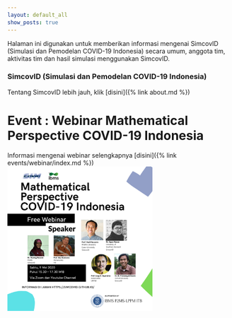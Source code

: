 ```yaml
---
layout: default_all
show_posts: true
---
```



Halaman ini digunakan untuk memberikan informasi mengenai SimcovID (Simulasi dan Pemodelan COVID-19 Indonesia) secara umum, anggota tim, aktivitas tim dan hasil simulasi menggunakan SimcovID. 

### SimcovID (Simulasi dan Pemodelan COVID-19 Indonesia)

Tentang SimcovID lebih jauh, klik [disini]({% link about.md %})

# Event : Webinar Mathematical Perspective COVID-19 Indonesia
Informasi mengenai webinar selengkapnya [disini]({% link events/webinar/index.md %})
<img src="events/webinar/figures/Webinar COVID-19 INDONESIA-v6.png" width="65%" /><br>







